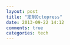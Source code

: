```yaml
---
layout: post
title: "定制Octopress"
date: 2013-09-22 14:12
comments: true
categories: tech
---
```


<!-- more -->

